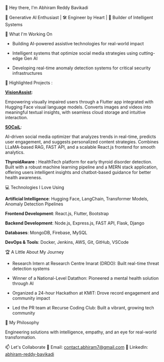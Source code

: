 👋 Hey there, I'm Abhiram Reddy Bavikadi

🧠 Generative AI Enthusiast | 🛠️ Engineer by Heart | 🚀 Builder of Intelligent Systems

🔭 What I'm Working On

- Building AI-powered assistive technologies for real-world impact 

- Intelligent systems that optimize social media strategies using cutting-edge Gen AI

- Developing real-time anomaly detection systems for critical security infrastructures

🚀 Highlighted Projects :

[**VisionAssist**](https://github.com/iAm-Abhiram7/VisualAidForVisuallyImpaired-G36-PS24): 

Empowering visually impaired users through a Flutter app integrated with Hugging Face visual language models. Converts images and videos into meaningful textual insights, with seamless cloud storage and intuitive interaction.

[**SOCaiL**](https://github.com/iAm-Abhiram7/SOCaiL):

AI-driven social media optimizer that analyzes trends in real-time, predicts user engagement, and suggests personalized content strategies. Combines LLaMA-based RAG, FAST API, and a scalable React.js frontend for smooth analytics.

**ThyroidAware** :
HealthTech platform for early thyroid disorder detection. Built with a robust machine learning pipeline and a MERN stack application, offering users intelligent insights and chatbot-based guidance for better health awareness.

💻 Technologies I Love Using

**Artificial Intelligence**: Hugging Face, LangChain, Transformer Models, Anomaly Detection Pipelines
    
**Frontend Development**: React.js, Flutter, Bootstrap
    
**Backend Development**: Node.js, Express.js, FAST API, Flask, Django
    
**Databases**: MongoDB, Firebase, MySQL
    
**DevOps & Tools**: Docker, Jenkins, AWS, Git, GitHub, VSCode

🏆 A Little About My Journey

- Research Intern at Research Centre Imarat (DRDO): Built real-time threat detection systems
  
- Winner of a National-Level Datathon: Pioneered a mental health solution through AI

- Organized a 24-hour Hackathon at KMIT: Drove record engagement and community impact
  
- Led the PR team at Recurse Coding Club: Built a vibrant, growing tech community

🎯 My Philosophy

   Engineering solutions with intelligence, empathy, and an eye for real-world transformation.

📫 Let's Collaborate
    📧 Email: contact.abhiram7@gmail.com
    💼 LinkedIn: [abhiram-reddy-bavikadi](https://www.linkedin.com/in/abhiram-reddy-bavikadi-83a313305/)
